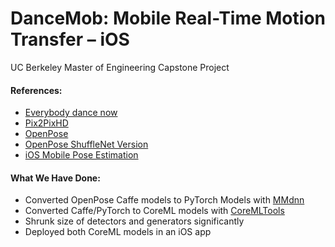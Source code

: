 # DanceMob: Mobile Real-Time Motion Transfer – iOS
UC Berkeley Master of Engineering Capstone Project

#### References:
* [Everybody dance now](https://arxiv.org/abs/1808.07371)
* [Pix2PixHD](https://github.com/NVIDIA/pix2pixHD)
* [OpenPose](https://github.com/CMU-Perceptual-Computing-Lab/openpose)
* [OpenPose ShuffleNet Version](https://github.com/tensorboy/pytorch_Realtime_Multi-Person_Pose_Estimation)
* [iOS Mobile Pose Estimation](https://github.com/tucan9389/PoseEstimation-CoreML)

#### What We Have Done:
* Converted OpenPose Caffe models to PyTorch Models with [MMdnn](https://github.com/Microsoft/MMdnn)
* Converted Caffe/PyTorch to CoreML models with [CoreMLTools](https://developer.apple.com/documentation/coreml/converting_trained_models_to_core_ml)
* Shrunk size of detectors and generators significantly
* Deployed both CoreML models in an iOS app
